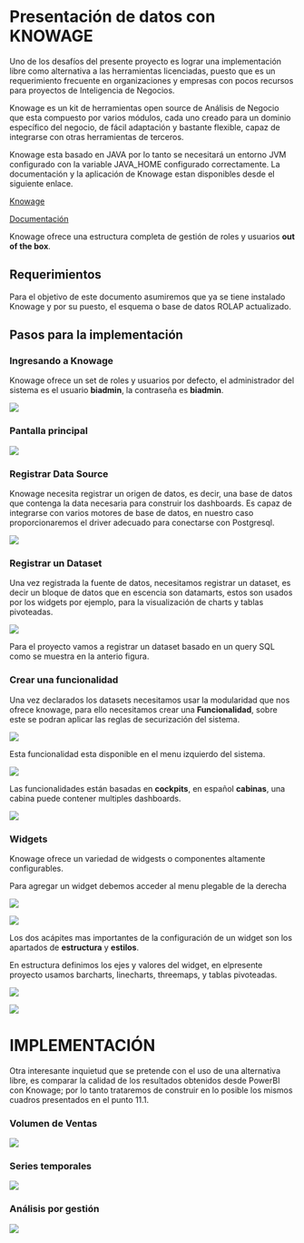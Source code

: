 # Presentación de datos con KNOWAGE

Uno de los desafíos del presente proyecto es lograr una implementación libre como alternativa a las herramientas licenciadas,
puesto que es un requerimiento frecuente en organizaciones y empresas con pocos recursos para proyectos de Inteligencia de Negocios.

Knowage es un kit de herramientas open source de Análisis de Negocio que esta compuesto por varios módulos, cada uno creado para un dominio específico del negocio, de fácil adaptación y bastante flexible, capaz de integrarse con otras herramientas de terceros.

Knowage esta basado en JAVA por lo tanto se necesitará un entorno JVM configurado con la  variable JAVA_HOME configurado correctamente. La documentación  y la aplicación de Knowage estan disponibles desde el siguiente enlace.

[Knowage](https://www.knowage-suite.com/site/)

[Documentación](https://knowage-suite.readthedocs.io/en/7.2/functionalities-guide/)

Knowage ofrece una estructura completa de gestión de roles y usuarios **out of the box**.

## Requerimientos

Para el objetivo de este documento asumiremos que ya se tiene instalado Knowage y por su puesto, el esquema o base de datos ROLAP actualizado.

## Pasos para la implementación

### Ingresando a Knowage

Knowage ofrece un set de roles y usuarios por defecto, el administrador del sistema es el usuario **biadmin**, la contraseña es **biadmin**.

![](img/knowage/login.png)

### Pantalla principal 

![](img/knowage/knowage-principal.png)

### Registrar Data Source

Knowage necesita registrar un origen de datos, es decir, una base de datos que contenga la data necesaria para construir los dashboards. Es capaz de integrarse con varios motores de base de datos, en nuestro caso proporcionaremos el driver adecuado para conectarse con Postgresql.

![](img/knowage/datasource.png)

### Registrar un Dataset

Una vez registrada la fuente de datos, necesitamos registrar un dataset, es decir un bloque de datos que en escencia son datamarts, estos son usados por los widgets por ejemplo, para la visualización de charts y tablas pivoteadas.

![](img/knowage/dataset.png)

Para el proyecto vamos a registrar un dataset basado en un query SQL como se muestra en la anterio figura.


### Crear una funcionalidad

Una vez declarados los datasets necesitamos usar la modularidad que nos ofrece knowage, para ello necesitamos crear una **Funcionalidad**, sobre este se podran aplicar las reglas de securización del sistema.


![](img/knowage/funcionalidad.png)

Esta funcionalidad esta disponible en el menu izquierdo del sistema.

![](img/knowage/menu_funcionalidad.png)

Las funcionalidades están basadas en **cockpits**, en español **cabinas**, una cabina puede contener multiples dashboards.

![](img/knowage/cabina.png)

### Widgets

Knowage ofrece un variedad de widgests o componentes altamente configurables.

Para agregar un widget debemos acceder al menu plegable de la derecha

![](img/knowage/widget_agregar.png)


![](img/knowage/widgets.png)

Los dos acápites mas importantes de la configuración de un widget son los apartados de **estructura**  y **estilos**.

En estructura definimos los ejes y valores del widget, en elpresente proyecto usamos barcharts, linecharts, threemaps, y tablas pivoteadas.

![](img/knowage/widget_estructura.png)

![](img/knowage/widget_configuracion.png)



# IMPLEMENTACIÓN

Otra interesante inquietud que se pretende con el uso de una alternativa libre, es comparar la calidad de los resultados obtenidos desde PowerBI con Knowage; por lo tanto trataremos de construir en lo posible los mismos cuadros presentados en el punto 11.1.

### Volumen de Ventas

![](img/knowage/volumenes.png)

### Series temporales

![](img/knowage/series.png)

### Análisis por gestión

![](img/knowage/gestion.png)